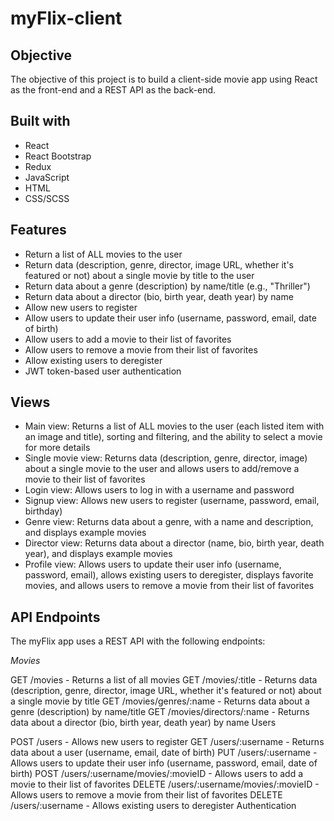 # myFlix-client

## Objective

The objective of this project is to build a client-side movie app using React as the front-end and a REST API as the back-end.

## Built with

- React
- React Bootstrap
- Redux
- JavaScript
- HTML
- CSS/SCSS

## Features

- Return a list of ALL movies to the user
- Return data (description, genre, director, image URL, whether it's featured or not) about a single movie by title to the user
- Return data about a genre (description) by name/title (e.g., "Thriller")
- Return data about a director (bio, birth year, death year) by name
- Allow new users to register
- Allow users to update their user info (username, password, email, date of birth)
- Allow users to add a movie to their list of favorites
- Allow users to remove a movie from their list of favorites
- Allow existing users to deregister
- JWT token-based user authentication

## Views

- Main view: Returns a list of ALL movies to the user (each listed item with an image and title), sorting and filtering, and the ability to select a movie for more details
- Single movie view: Returns data (description, genre, director, image) about a single movie to the user and allows users to add/remove a movie to their list of favorites
- Login view: Allows users to log in with a username and password
- Signup view: Allows new users to register (username, password, email, birthday)
- Genre view: Returns data about a genre, with a name and description, and displays example movies
- Director view: Returns data about a director (name, bio, birth year, death year), and displays example movies
- Profile view: Allows users to update their user info (username, password, email), allows existing users to deregister, displays favorite movies, and allows users to remove a movie from their list of favorites

## API Endpoints

The myFlix app uses a REST API with the following endpoints:

*Movies*

GET /movies - Returns a list of all movies
GET /movies/:title - Returns data (description, genre, director, image URL, whether it's featured or not) about a single movie by title
GET /movies/genres/:name - Returns data about a genre (description) by name/title
GET /movies/directors/:name - Returns data about a director (bio, birth year, death year) by name
Users

POST /users - Allows new users to register
GET /users/:username - Returns data about a user (username, email, date of birth)
PUT /users/:username - Allows users to update their user info (username, password, email, date of birth)
POST /users/:username/movies/:movieID - Allows users to add a movie to their list of favorites
DELETE /users/:username/movies/:movieID - Allows users to remove a movie from their list of favorites
DELETE /users/:username - Allows existing users to deregister
Authentication
